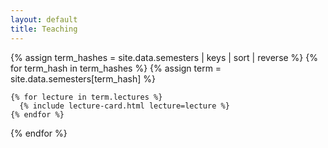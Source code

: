 ```yaml
---
layout: default
title: Teaching
---
```




<div>
{% assign term_hashes = site.data.semesters | keys | sort | reverse %}
{% for term_hash in term_hashes %}
  {% assign term = site.data.semesters[term_hash] %}

    {% for lecture in term.lectures %}
      {% include lecture-card.html lecture=lecture %}
    {% endfor %}

{% endfor %}
</div>